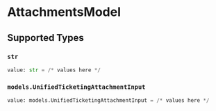 # AttachmentsModel


## Supported Types

### `str`

```python
value: str = /* values here */
```

### `models.UnifiedTicketingAttachmentInput`

```python
value: models.UnifiedTicketingAttachmentInput = /* values here */
```

